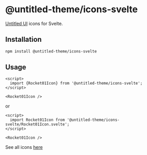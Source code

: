 # @untitled-theme/icons-svelte

[Untitled UI](<https://www.figma.com/file/5OtZ9gq2jAPCYkmVI2Dd8e/%E2%9D%96-PREVIEW-%E2%9D%96-Untitled-UI-%E2%80%93-PRO-VARIABLES-(v4.0)?type=design&node-id=3463-407484&mode=design&t=oOV4Ezg1JTNhN3ec-0>) icons for Svelte.

## Installation

```bash
npm install @untitled-theme/icons-svelte
```

## Usage

```svelte
<script>
  import {Rocket01Icon} from '@untitled-theme/icons-svelte';
</script>

<Rocket01Icon />
```

or

```svelte
<script>
  import Rocket01Icon from '@untitled-theme/icons-svelte/Rocket01Icon.svelte';
</script>

<Rocket01Icon />
```

See all icons [here](https://untitled-theme-docs.vercel.app)
